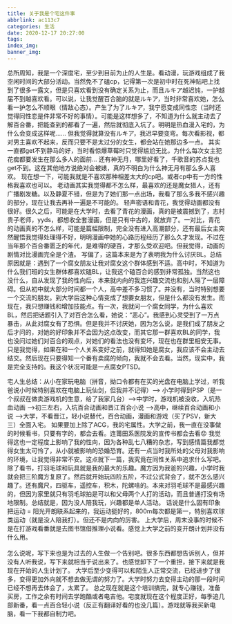 ```yaml
---
title: 关于我是个宅这件事
abbrlink: ac113c7
categories: 生活
date: 2020-12-17 20:27:00
tags:
index_img:
banner_img:
---
```


<span class="heimu">总所周知，</span>我是一个深度宅，至少到目前为止的人生是。看动漫，玩游戏组成了我空闲时间的大部分活动。当然免不了磕cp，记得第一次是初中时在死神贴吧上找到了很多一露文，但是只喜欢看到没有确定关系为止，而且ルキア越迟钝，一护越届不到越喜欢看。可以说，让我觉醒百合脑的就是ルキア，当时非常喜欢她，怎么看一护怎么不顺眼（情敌心态）。产生了为了ルキア，我宁愿变成同性恋（当时还觉得同性恋是件非常不好的事情）。可能是这样想多了，不知道为什么就主动去了解百合番，把能查到的都看了一遍，然后就彻底入坑了。<span class="heimu">明明是热血漫入宅的，为什么会变成这样呢......</span>
但我觉得就算没有ルキア，我迟早要变弯。每次看影视，都对男主喜欢不起来，反而只要不是太过分的女生，都会站在她那边多一点。
其实一直都get不到静马的好，当时看惊爆草莓时只觉得尴尬无比，为什么每次女主犯花痴都要发生在那么多人的面前...
还有神无月，哪里好看了，千歌音的苏点我也get不到。<span class="heimu">这在其他地方说绝对会被婊，真的不明白为什么神无月有那么多人喜欢。</span>
现在想一下，可能我就是不喜欢那种相差太大的cp吧。或者cp中有一方的性格我喜欢也可以。
老动画其实我觉得都不怎么样，最喜欢的还是魔女猎人，还有广播剧发糖。以及静夏不错，但是为了她们那一点出场，我看了那么多我不感兴趣的部分，现在让我去再补一遍是不可能的。
轻声密语和青花，我觉得动画都没有很好。很久之后，可能是在大学时，去看了青花的漫画，真的是被震撼到了，志村贵子老师，yyds，都想收全套漫画，但是只有中古的，就放弃了。一对比，青花的动画真的不怎么样，可能是篇幅限制，完全没有进入高潮部分，还有最后女主突然醒悟我觉得处理得不好，明明漫画中她的心路历程经历了那么久才发现。不过在当年那个百合番匮乏的年代，是难得的硬百，才那么受欢迎吧。但我觉得，动画的剧情对比漫画完全是个渣。
写偏了，这篇本来是为了表明我为什么讨厌BL。总结原因就是：遇到了一个腐女朋友让我对腐女这个群体感到不适。高中时，不知道为什么我们班的女生群体都喜欢磕BL，让我这个磕百合的感到非常孤独。当然这也没什么，自从发现了我的性向后，本来就内向的我连兴趣交流也和别人隔了一层障碍。但从初中就大部分时间都一个人，高中差不多习惯了。<span class="heimu">并没有，当时特别想要一个交流的朋友。</span><span class="heimu">到大学后这种心情变成了想要女朋友，但是什么都没有发生。</span><span class="heimu">而现在，我只想赚钱和增加技能点。</span>有一次，我就问一个腐女同学，为什么喜欢BL，然后把话题引入了对百合怎么看，她说：“恶心”。我感到心灵受到了一万点暴击，从此对腐女有了恐惧。但是我并不讨厌她，因为怎么说，是我们成了朋友之后才问的，对她的好印象并不会因为这点改变，而其它那一群喜欢BL的同学，我也没问过她们对百合的观点，对她们的看法也没有变坏，现在也在群里相安无事。只是我觉得，如果在和一个人关系变好之前，就得知她是腐女，我应该不会主动去结交。然后现在只要得知一个番有卖腐的倾向，我就不会去看。当然，现实中，我是完全支持的。我这个状况可能是一点腐女PTSD。

宅人生总结：从小在家玩电脑（拼音，拗口令都有在买的光盘在电脑上学过，听我爸说小时候特别喜欢在电脑上玩仙剑，但我并不记得）—> 小学时得到PSP（是一个叔叔在做卖游戏机的生意，给了我家几台）—>中学时，游戏机被没收，入坑热血动画 —>初三左右，入坑百合动画和晋江百合小说 —>高中，继续百合动画和小说 —>大学，不看晋江，轻小说替代，百合动画，漫画和游戏（买了PSV，新大三）全面入宅。
如果要加上除了ACG，我的宅属性。大学之前，我一直在没事做的时候看书，只要有字的，都会去看。连莆田系医院发的宣传书都会去看:worried:
我觉得这也一定程度上影响了我的性向，因为各种乱七八糟的杂志，写到感情篇我都觉得女生太可怜了，从小就被影响的恐婚恐育。还有一点当时我所处的父母对我影响的环境，让我觉得非常不安。这点就下一篇，我究竟在同性关系中追求什么写吧。
除了看书，打羽毛球和玩具就是我的最大的乐趣。魔方因为我爸的兴趣，小学时我就会把三阶魔方复原了。然后就开始玩四阶五阶，不过公式背会了，就不怎么感兴趣了。还有魔尺，四驱车，遥控车，积木，陀螺啥的。本来对羽毛球不是最感兴趣的，但因为家里就只有羽毛球拍是可以和父母两个人打的活动，而且普通打没有场地限制。总结就是，因为没人陪我玩，兴趣都是单人活动。
话说是什么固有印象把运动 = 阳光开朗联系起来的，我运动挺好的，800m每次都是第一，特别喜欢球类运动（就是没人陪我打）。但还不是内向的厉害。
上大学后，周末没事的时候不是在打游戏看番就是去图书馆借推理小说看。感觉上大学之前的变开朗计划并没有什么用。
<br><br>
怎么说呢，写下来也是为过去的人生做一个告别吧。很多东西都想告诉别人，但并没有人听我说，写下来就相当于说出来了。也感觉卸下了一个重担，接下来就是我现在开始的人生计划了。
大学后至少变得可以和陌生人正常交流，已经进步了很多，变得更加外向就不想去做无谓的努力了。大学时努力去变得主动的那一段时间已经不想再去体会了，太累了。
总之现在就是这个培训搞完，就专心赚钱，准备买房，工作之余有时间去学跑酷或者电吉他。宅度就现在这个程度正好，每季追几部新番，看一点百合轻小说（反正有翻译好看的也没几篇）。游戏就等我买新电脑，看一下我都自制力吧。